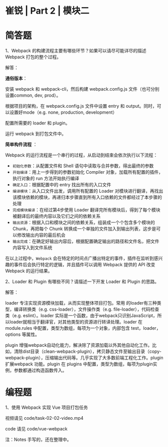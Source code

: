# 崔锐 | Part 2 | 模块二

# 简答题

1、Webpack 的构建流程主要有哪些环节？如果可以请尽可能详尽的描述 Webpack 打包的整个过程。

解答：

**通俗版本**：

安装 webpack 和 webpack-cli，然后构建 webpack.config.js 文件（也可分别设置common, dev, prod）。

根据项目的架构，在 webpack.config.js 文件中设置 entry 和 output。同时，可以设置好mode（e.g. none, production, development）

配置所需要的 loader 和 plugin。

运行 webpack 到打包文件中。

**简单构件流程** ：

Webpack 的运行流程是一个串行的过程，从启动到结束会依次执行以下流程：

- `初始化参数`：从配置文件和 Shell 语句中读取与合并参数，得出最终的参数
- `开始编译`：用上一步得到的参数初始化 Compiler 对象，加载所有配置的插件，执行对象的 run 方法开始执行编译
- `确定入口`：根据配置中的 entry 找出所有的入口文件
- `编译模块`：从入口文件出发，调用所有配置的 Loader 对模块进行翻译，再找出该模块依赖的模块，再递归本步骤直到所有入口依赖的文件都经过了本步骤的处理
- `完成模块编译`：在经过第4步使用 Loader 翻译完所有模块后，得到了每个模块被翻译后的最终内容以及它们之间的依赖关系
- `输出资源`：根据入口和模块之间的依赖关系，组装成一个个包含多个模块的 Chunk，再把每个 Chunk 转换成一个单独的文件加入到输出列表，这步是可以修改输出内容的最后机会
- `输出完成`：在确定好输出内容后，根据配置确定输出的路径和文件名，把文件内容写入到文件系统

在以上过程中，`Webpack` 会在特定的时间点广播出特定的事件，插件在监听到感兴趣的事件后会执行特定的逻辑，并且插件可以调用 Webpack 提供的 API 改变 Webpack 的运行结果。

2、Loader 和 Plugin 有哪些不同？请描述一下开发 Loader 和 Plugin 的思路。

解答：

loader 专注实现资源模块加载，从而实现整体项目打包。常用 的loader有三种类型，编译转换类（e.g. css-loader），文件操作类（e.g. file-loader），代码检查类（e.g. eslint）。loader 实际是一个函数，由于webpack只识别JavaScript，所以loader就相当于翻译官，对其他类型的资源进行转译处理。loader 在 module.rules 中配置，类型为数组，每项为一个对象，内部包含 test，loader，options 等属性。

plugin 增强webpack自动化能力，解决除了资源加载以外其他自动化工作。比如，清除dist目录（clean-webpack-plugin），拷贝静态文件至输出目录（copy-webpack-plugin），压缩输出代码等。几乎实现了大多数前端工程化工作。plugin 扩展webpack 功能。plugin 在 plugins 中配置，类型为数组，每项为plugin实例，参数都通过构造函数传入。

# 编程题

1、使用 Webpack 实现 Vue 项目打包任务

视频请见 code/task-02-02-video.mp4

code 请见 code/vue-webpack

注：Notes 手写的，还在整理中。